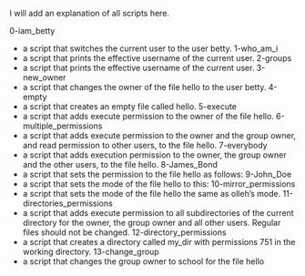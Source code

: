 I will add an explanation of all scripts here.

0-iam_betty
 - a script that switches the current user to the user betty.
1-who_am_i
 - a script that prints the effective username of the current user.
2-groups
 - a script that prints the effective username of the current user.
3-new_owner
  -  a script that changes the owner of the file hello to the user betty.
4-empty
  - a script that creates an empty file called hello.
5-execute
  - a script that adds execute permission to the owner of the file hello.
6-multiple_permissions
  - a script that adds execute permission to the owner and the group owner, and read permission to other users, to the file hello.
7-everybody
  - a script that adds execution permission to the owner, the group owner and the other users, to the file hello.
8-James_Bond
  - a script that sets the permission to the file hello as follows:
9-John_Doe
  - a script that sets the mode of the file hello to this:
10-mirror_permissions
  - a script that sets the mode of the file hello the same as olleh’s mode.
11-directories_permissions
  - a script that adds execute permission to all subdirectories of the current directory for the owner, the group owner and all other users. Regular files should not be changed.
12-directory_permissions
  - a script that creates a directory called my_dir with permissions 751 in the working directory.
13-change_group
  - a script that changes the group owner to school for the file hello
